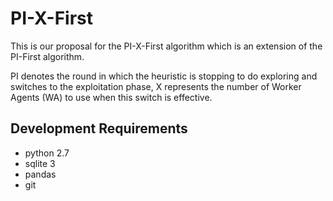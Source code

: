 # PI-X-First


This is our proposal for the PI-X-First algorithm which is an extension of the PI-First algorithm.

PI denotes the round in which the heuristic is stopping to do exploring and switches to the exploitation phase,
X represents the number of Worker Agents (WA) to use when this switch is effective.


## Development Requirements

- python 2.7
- sqlite 3
- pandas
- git

